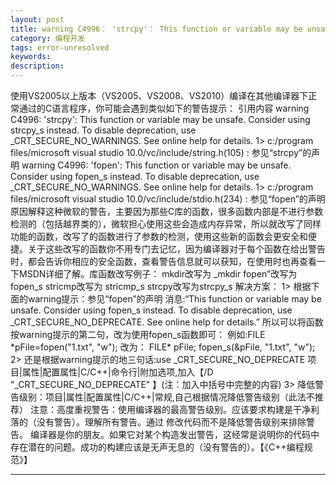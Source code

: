 ```yaml
---
layout: post
title: warning C4996： 'strcpy'： This function or variable may be unsafe. 
category: 编程开发
tags: error-unresolved
keywords: 
description: 
---
```


使用VS2005以上版本（VS2005、VS2008、VS2010）编译在其他编译器下正常通过的C语言程序，你可能会遇到类似如下的警告提示：
引用内容 warning C4996: 'strcpy': This function or variable may be
unsafe. Consider using strcpy\_s instead. To disable deprecation, use
\_CRT\_SECURE\_NO\_WARNINGS. See online help for details. 1\> c:/program
files/microsoft visual studio 10.0/vc/include/string.h(105) :
参见“strcpy”的声明 warning C4996: 'fopen': This function or variable may
be unsafe. Consider using fopen\_s instead. To disable deprecation, use
\_CRT\_SECURE\_NO\_WARNINGS. See online help for details. 1\> c:/program
files/microsoft visual studio 10.0/vc/include/stdio.h(234) :
参见“fopen”的声明原因解释这种微软的警告，主要因为那些C库的函数，很多函数内部是不进行参数检测的（包括越界类的），微软担心使用这些会造成内存异常，所以就改写了同样功能的函数，改写了的函数进行了参数的检测，使用这些新的函数会更安全和便捷。关于这些改写的函数你不用专门去记忆，因为编译器对于每个函数在给出警告时，都会告诉你相应的安全函数，查看警告信息就可以获知，在使用时也再查看一下MSDN详细了解。库函数改写例子：
mkdir改写为 \_mkdir fopen”改写为 fopen\_s stricmp改写为 stricmp\_s
strcpy改写为strcpy\_s 解决方案： 1\>
根据下面的warning提示：参见“fopen”的声明 消息:“This function or variable
may be unsafe. Consider using fopen\_s instead. To disable deprecation,
use \_CRT\_SECURE\_NO\_DEPRECATE. See online help for details.”
所以可以将函数按warning提示的第二句，改为使用fopen\_s函数即可：
例如:FILE \*pFile=fopen("1.txt", "w"); 改为： FILE\* pFile;
fopen\_s(&pFile, "1.txt", "w"); 2\> 还是根据warning提示的地三句话:use
\_CRT\_SECURE\_NO\_DEPRECATE
项目|属性|配置属性|C/C++|命令行|附加选项,加入【/D
"\_CRT\_SECURE\_NO\_DEPRECATE" 】(注：加入中括号中完整的内容) 3\>
降低警告级别：项目|属性|配置属性|C/C++|常规,自己根据情况降低警告级别（此法不推荐）
注意：高度重视警告：使用编译器的最高警告级别。应该要求构建是干净利落的（没有警告）。理解所有警告。通过
修改代码而不是降低警告级别来排除警告。
编译器是你的朋友。如果它对某个构造发出警告，这经常是说明你的代码中存在潜在的问题。成功的构建应该是无声无息的（没有警告的）。【《C++编程规
范》】

**** 








